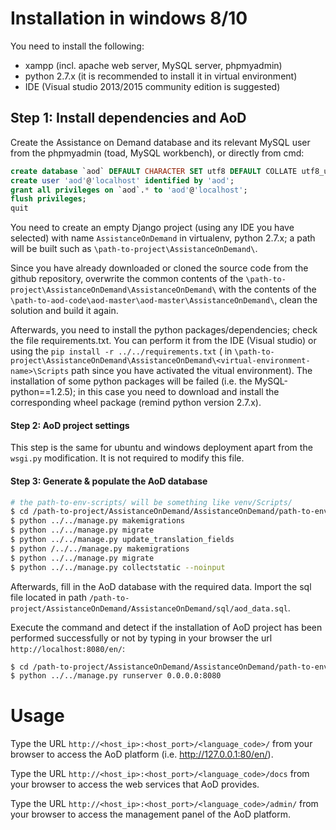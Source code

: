 # Installation in windows 8/10

You need to install the following:
- xampp (incl. apache web server, MySQL server, phpmyadmin)
- python 2.7.x (it is recommended to install it in virtual environment)
- IDE (Visual studio 2013/2015 community edition is suggested)

## Step 1: Install dependencies and AoD

Create the Assistance on Demand database and its relevant MySQL user from the phpmyadmin (toad, MySQL workbench), or directly from cmd:
```sql
create database `aod` DEFAULT CHARACTER SET utf8 DEFAULT COLLATE utf8_unicode_ci; 
create user 'aod'@'localhost' identified by 'aod';       
grant all privileges on `aod`.* to 'aod'@'localhost'; 
flush privileges;
quit
```

You need to create an empty Django project (using any IDE you have selected) with name `AssistanceOnDemand` in virtualenv, python 2.7.x; a path will be built such as `\path-to-project\AssistanceOnDemand\`. 

Since you have already downloaded or cloned the source code from the github repository,  overwrite the common contents of the `\path-to-project\AssistanceOnDemand\AssistanceOnDemand\` with the contents of the `\path-to-aod-code\aod-master\aod-master\AssistanceOnDemand\`, clean the solution and build it again.

Afterwards, you need to install the python packages/dependencies; check the file requirements.txt. You can perform it from the IDE (Visual studio) or using the `pip install -r ../../requirements.txt` ( in `\path-to-project\AssistanceOnDemand\AssistanceOnDemand\<virtual-environment-name>\Scripts` path since you have activated the vitual environment). The installation of some python packages will be failed (i.e. the MySQL-python==1.2.5); in this case you need to download and install the corresponding wheel package (remind python version 2.7.x).


#### Step 2: AoD project settings

This step is the same for ubuntu and windows deployment apart from the `wsgi.py` modification. It is not required to modify this file.


#### Step 3: Generate & populate the AoD database

```bash
# the path-to-env-scripts/ will be something like venv/Scripts/
$ cd /path-to-project/AssistanceOnDemand/AssistanceOnDemand/path-to-env-scripts/
$ python ../../manage.py makemigrations
$ python ../../manage.py migrate
$ python ../../manage.py update_translation_fields
$ python /../../manage.py makemigrations
$ python ../../manage.py migrate
$ python ../../manage.py collectstatic --noinput
```

Afterwards, fill in the AoD database with the required data. Import the sql file located in path `/path-to-project/AssistanceOnDemand/AssistanceOnDemand/sql/aod_data.sql`.

Execute the command and  detect if the installation of AoD project has been performed successfully or not by typing in your browser the url `http://localhost:8080/en/`:
```bash
$ cd /path-to-project/AssistanceOnDemand/AssistanceOnDemand/path-to-env-scripts/
$ python ../../manage.py runserver 0.0.0.0:8080
```


# Usage

Type the URL `http://<host_ip>:<host_port>/<language_code>/` from your browser to access the AoD platform (i.e. http://127.0.0.1:80/en/). 

Type the URL `http://<host_ip>:<host_port>/<language_code>/docs` from your browser to access the web services that AoD provides.

Type the URL `http://<host_ip>:<host_port>/<language_code>/admin/` from your browser to access the management panel of the AoD platform.